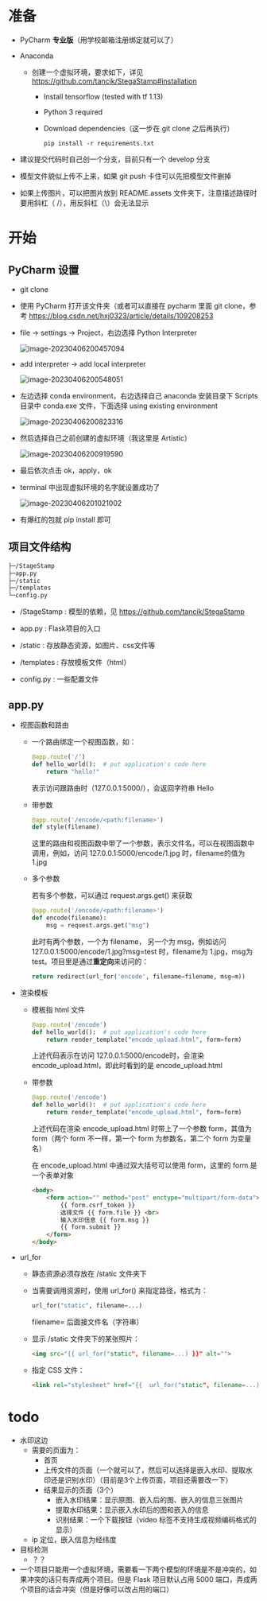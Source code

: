 # 准备

- PyCharm **专业版**（用学校邮箱注册绑定就可以了）

- Anaconda 

  - 创建一个虚拟环境，要求如下，详见 https://github.com/tancik/StegaStamp#installation

    - Install tensorflow (tested with tf 1.13)

    - Python 3 required

    - Download dependencies（这一步在 git clone 之后再执行）

      ```
      pip install -r requirements.txt
      ```

      

- 建议提交代码时自己创一个分支，目前只有一个 develop 分支

- 模型文件貌似上传不上来，如果 git push 卡住可以先把模型文件删掉

- 如果上传图片，可以把图片放到 README.assets 文件夹下，注意描述路径时要用斜杠（ /），用反斜杠（\）会无法显示

# 开始

## PyCharm 设置

- git clone

- 使用 PyCharm 打开该文件夹（或者可以直接在 pycharm 里面 git clone，参考 https://blog.csdn.net/hxj0323/article/details/109208253 

- file -> settings -> Project，右边选择 Python Interpreter

  ![image-20230406200457094](README.assets/image-20230406200457094.png)

- add interpreter ->  add local interpreter

  ![image-20230406200548051](README.assets/image-20230406200548051.png)

- 左边选择 conda environment，右边选择自己 anaconda 安装目录下 Scripts 目录中 conda.exe 文件，下面选择 using existing environment

  ![image-20230406200823316](README.assets/image-20230406200823316.png)

- 然后选择自己之前创建的虚拟环境（我这里是 Artistic）

  ![image-20230406200919590](README.assets/image-20230406200919590.png)

- 最后依次点击 ok，apply，ok

- terminal 中出现虚拟环境的名字就设置成功了

  ![image-20230406201021002](README.assets/image-20230406201021002.png)

- 有爆红的包就 pip install 即可



## 项目文件结构

```sh
├─/StageStamp
├─app.py
├─/static
├─/templates
└─config.py

```

- /StageStamp : 模型的依赖，见 https://github.com/tancik/StegaStamp

- app.py : Flask项目的入口

- /static : 存放静态资源，如图片、css文件等

- /templates : 存放模板文件（html）

- config.py : 一些配置文件

  

## app.py

- 视图函数和路由

  - 一个路由绑定一个视图函数，如：

    ```python
    @app.route('/')
    def hello_world():  # put application's code here
        return "hello!"
    
    ```

    表示访问跟路由时（127.0.0.1:5000/），会返回字符串 Hello

  - 带参数

    ```python
    @app.route('/encode/<path:filename>')
    def style(filename)
    ```

    这里的路由和视图函数中带了一个参数，表示文件名，可以在视图函数中调用，例如，访问 127.0.0.1:5000/encode/1.jpg 时，filename的值为 1.jpg

  - 多个参数

    若有多个参数，可以通过 request.args.get() 来获取

    ```python
    @app.route('/encode/<path:filename>')
    def encode(filename):
        msg = request.args.get("msg")
    ```

    此时有两个参数，一个为 filename， 另一个为 msg，例如访问  127.0.0.1:5000/encode/1.jpg?msg=test  时，filename为 1.jpg，msg为 test。项目里是通过**重定向**来访问的：

    ```python
    return redirect(url_for('encode', filename=filename, msg=m))
    ```

    

- 渲染模板

  - 模板指 html 文件

    ```python
    @app.route('/encode')
    def hello_world():  # put application's code here
        return render_template("encode_upload.html", form=form)
    
    ```

    上述代码表示在访问 127.0.0.1:5000/encode时，会渲染 encode_upload.html，即此时看到的是 encode_upload.html

  - 带参数

    ```python
    @app.route('/encode')
    def hello_world():  # put application's code here
        return render_template("encode_upload.html", form=form)
    ```

    上述代码在渲染 encode_upload.html 时带上了一个参数 form，其值为 form（两个 form 不一样，第一个 form 为参数名，第二个 form 为变量名）

    在 encode_upload.html 中通过双大括号可以使用 form，这里的 form 是一个表单对象

    ```html
    <body>
        <form action="" method="post" enctype="multipart/form-data">
            {{ form.csrf_token }}
            选择文件 {{ form.file }} <br>
            输入水印信息 {{ form.msg }}
            {{ form.submit }}
        </form>
    </body>
    ```

    

- url_for

  - 静态资源必须存放在 /static 文件夹下

  - 当需要调用资源时，使用 url_for() 来指定路径，格式为：

    ```python
    url_for("static", filename=...)
    ```

    filename= 后面接文件名（字符串）

  - 显示 /static 文件夹下的某张照片：

    ```html
    <img src="{{ url_for("static", filename=...) }}" alt="">
    ```

  - 指定 CSS 文件：

    ```html
    <link rel="stylesheet" href="{{  url_for("static", filename=...) } }}">
    ```



# todo

- 水印这边
  - 需要的页面为：
    - 首页
    - 上传文件的页面（一个就可以了，然后可以选择是嵌入水印、提取水印还是识别水印）（目前是3个上传页面，项目还需要改一下）
    - 结果显示的页面（3个）
      - 嵌入水印结果：显示原图、嵌入后的图、嵌入的信息三张图片
      - 提取水印结果：显示嵌入水印后的图和嵌入的信息
      - 识别结果：一个下载按钮（video 标签不支持生成视频编码格式的显示）
  - ip 定位，嵌入信息为经纬度
- 目标检测
  - ？？
- 一个项目只能用一个虚拟环境，需要看一下两个模型的环境是不是冲突的，如果冲突的话只有弄成两个项目。但是 Flask 项目默认占用 5000 端口，弄成两个项目的话会冲突（但是好像可以改占用的端口）

